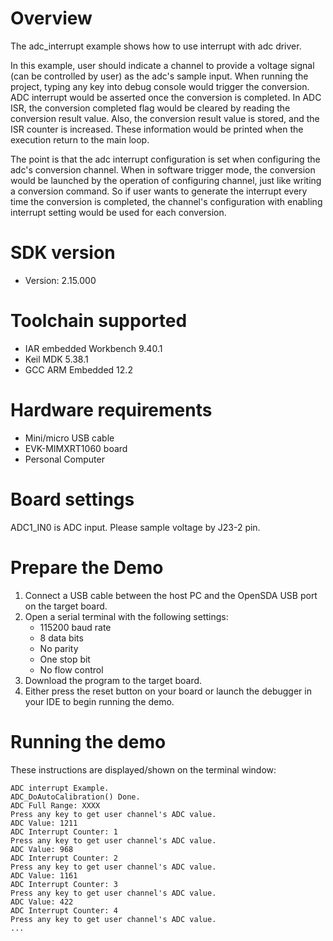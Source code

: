 Overview
========

The adc_interrupt example shows how to use interrupt with adc driver.

In this example, user should indicate a channel to provide a voltage signal (can be controlled by user) as the adc's
sample input. When running the project, typing any key into debug console would trigger the conversion. ADC interrupt 
would be asserted once the conversion is completed. In ADC ISR, the conversion completed flag would be cleared by 
reading the conversion result value. Also, the conversion result value is stored, and the ISR counter is increased. 
These information would be printed when the execution return to the main loop.

The point is that the adc interrupt configuration is set when configuring the adc's conversion channel. When in 
software trigger mode, the conversion would be launched by the operation of configuring channel, just like writing a
conversion command. So if user wants to generate the interrupt every time the conversion is completed, the channel's 
configuration with enabling interrupt setting would be used for each conversion.

SDK version
===========
- Version: 2.15.000

Toolchain supported
===================
- IAR embedded Workbench  9.40.1
- Keil MDK  5.38.1
- GCC ARM Embedded  12.2

Hardware requirements
=====================
- Mini/micro USB cable
- EVK-MIMXRT1060 board
- Personal Computer

Board settings
==============
ADC1_IN0 is ADC input. Please sample voltage by J23-2 pin.

Prepare the Demo
================
1.  Connect a USB cable between the host PC and the OpenSDA USB port on the target board. 
2.  Open a serial terminal with the following settings:
    - 115200 baud rate
    - 8 data bits
    - No parity
    - One stop bit
    - No flow control
3.  Download the program to the target board.
4.  Either press the reset button on your board or launch the debugger in your IDE to begin running the demo.

Running the demo
================
These instructions are displayed/shown on the terminal window:
~~~~~~~~~~~~~~~~~~~~~~~~~~~~~~~~~~~
ADC interrupt Example.
ADC_DoAutoCalibration() Done.
ADC Full Range: XXXX
Press any key to get user channel's ADC value.
ADC Value: 1211
ADC Interrupt Counter: 1
Press any key to get user channel's ADC value.
ADC Value: 968
ADC Interrupt Counter: 2
Press any key to get user channel's ADC value.
ADC Value: 1161
ADC Interrupt Counter: 3
Press any key to get user channel's ADC value.
ADC Value: 422
ADC Interrupt Counter: 4
Press any key to get user channel's ADC value.
...
~~~~~~~~~~~~~~~~~~~~~~~~~~~~~~~~~~~


